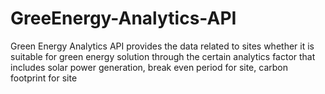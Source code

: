 # GreeEnergy-Analytics-API
Green Energy Analytics API provides the data related to sites whether it is suitable for green energy solution through the certain analytics factor that includes solar power generation, break even period for site, carbon footprint for site 
